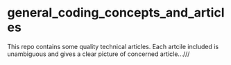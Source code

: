 # general_coding_concepts_and_articles

This repo contains some quality technical articles.
Each artcile included is unambiguous and gives a clear picture of concerned article...///
